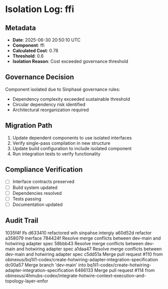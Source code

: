 # Isolation Log: ffi

## Metadata
- **Date**: 2025-06-30 20:50:10 UTC
- **Component**: ffi
- **Calculated Cost**: 0.78
- **Threshold**: 0.6
- **Isolation Reason**: Cost exceeded governance threshold

## Governance Decision
Component isolated due to Sinphasé governance rules:
- Dependency complexity exceeded sustainable threshold
- Circular dependency risk identified
- Architectural reorganization required

## Migration Path
1. Update dependent components to use isolated interfaces
2. Verify single-pass compilation in new structure
3. Update build configuration to include isolated component
4. Run integration tests to verify functionality

## Compliance Verification
- [ ] Interface contracts preserved
- [ ] Build system updated
- [ ] Dependencies resolved
- [ ] Tests passing
- [ ] Documentation updated

## Audit Trail
1035f4f lfs
d633410 refactored wih sinpahse intergiy
a60d52d refactor
a358079 inerface
784424f Resolve merge conflicts between dev-main and hotwiring adapter spec
58bbb43 Resolve merge conflicts between dev-main and hotwiring adapter spec
a1daa47 Resolve merge conflicts between dev-main and hotwiring adapter spec
c5dd51a Merge pull request #110 from obinexus/bq1il1-codex/create-hotwiring-adapter-integration-specification
dc00a57 Merge branch 'dev-main' into bq1il1-codex/create-hotwiring-adapter-integration-specification
6466133 Merge pull request #114 from obinexus/4hmubs-codex/integrate-hotwire-context-execution-and-topology-layer-enfor
